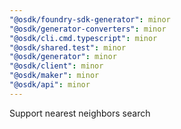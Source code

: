 ```yaml
---
"@osdk/foundry-sdk-generator": minor
"@osdk/generator-converters": minor
"@osdk/cli.cmd.typescript": minor
"@osdk/shared.test": minor
"@osdk/generator": minor
"@osdk/client": minor
"@osdk/maker": minor
"@osdk/api": minor
---
```


Support nearest neighbors search

